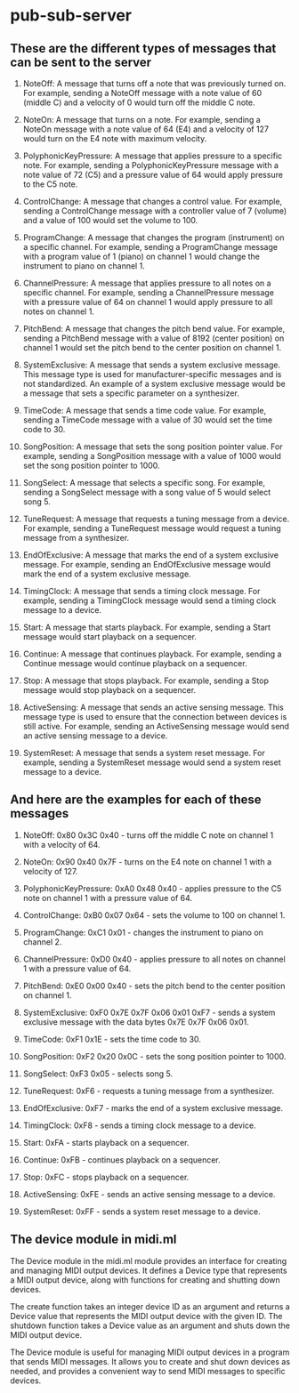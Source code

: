 # pub-sub-server

## These are the different types of messages that can be sent to the server

1. NoteOff: A message that turns off a note that was previously turned on. For example, sending a NoteOff message with a note value of 60 (middle C) and a velocity of 0 would turn off the middle C note.

2. NoteOn: A message that turns on a note. For example, sending a NoteOn message with a note value of 64 (E4) and a velocity of 127 would turn on the E4 note with maximum velocity.

3. PolyphonicKeyPressure: A message that applies pressure to a specific note. For example, sending a PolyphonicKeyPressure message with a note value of 72 (C5) and a pressure value of 64 would apply pressure to the C5 note.

4. ControlChange: A message that changes a control value. For example, sending a ControlChange message with a controller value of 7 (volume) and a value of 100 would set the volume to 100.

5. ProgramChange: A message that changes the program (instrument) on a specific channel. For example, sending a ProgramChange message with a program value of 1 (piano) on channel 1 would change the instrument to piano on channel 1.

6. ChannelPressure: A message that applies pressure to all notes on a specific channel. For example, sending a ChannelPressure message with a pressure value of 64 on channel 1 would apply pressure to all notes on channel 1.

7. PitchBend: A message that changes the pitch bend value. For example, sending a PitchBend message with a value of 8192 (center position) on channel 1 would set the pitch bend to the center position on channel 1.

8. SystemExclusive: A message that sends a system exclusive message. This message type is used for manufacturer-specific messages and is not standardized. An example of a system exclusive message would be a message that sets a specific parameter on a synthesizer.

9. TimeCode: A message that sends a time code value. For example, sending a TimeCode message with a value of 30 would set the time code to 30.

10. SongPosition: A message that sets the song position pointer value. For example, sending a SongPosition message with a value of 1000 would set the song position pointer to 1000.

11. SongSelect: A message that selects a specific song. For example, sending a SongSelect message with a song value of 5 would select song 5.

12. TuneRequest: A message that requests a tuning message from a device. For example, sending a TuneRequest message would request a tuning message from a synthesizer.

13. EndOfExclusive: A message that marks the end of a system exclusive message. For example, sending an EndOfExclusive message would mark the end of a system exclusive message.

14. TimingClock: A message that sends a timing clock message. For example, sending a TimingClock message would send a timing clock message to a device.

15. Start: A message that starts playback. For example, sending a Start message would start playback on a sequencer.

16. Continue: A message that continues playback. For example, sending a Continue message would continue playback on a sequencer.

17. Stop: A message that stops playback. For example, sending a Stop message would stop playback on a sequencer.

18. ActiveSensing: A message that sends an active sensing message. This message type is used to ensure that the connection between devices is still active. For example, sending an 
ActiveSensing message would send an active sensing message to a device.

19. SystemReset: A message that sends a system reset message. For example, sending a SystemReset message would send a system reset message to a device.

## And here are the examples for each of these messages

1. NoteOff: 0x80 0x3C 0x40 - turns off the middle C note on channel 1 with a velocity of 64.

2. NoteOn: 0x90 0x40 0x7F - turns on the E4 note on channel 1 with a velocity of 127.

3. PolyphonicKeyPressure: 0xA0 0x48 0x40 - applies pressure to the C5 note on channel 1 with a pressure value of 64.

4. ControlChange: 0xB0 0x07 0x64 - sets the volume to 100 on channel 1.

5. ProgramChange: 0xC1 0x01 - changes the instrument to piano on channel 2.

6. ChannelPressure: 0xD0 0x40 - applies pressure to all notes on channel 1 with a pressure value of 64.

7. PitchBend: 0xE0 0x00 0x40 - sets the pitch bend to the center position on channel 1.

8. SystemExclusive: 0xF0 0x7E 0x7F 0x06 0x01 0xF7 - sends a system exclusive message with the data bytes 0x7E 0x7F 0x06 0x01.

9. TimeCode: 0xF1 0x1E - sets the time code to 30.

10. SongPosition: 0xF2 0x20 0x0C - sets the song position pointer to 1000.

11. SongSelect: 0xF3 0x05 - selects song 5.

12. TuneRequest: 0xF6 - requests a tuning message from a synthesizer.

13. EndOfExclusive: 0xF7 - marks the end of a system exclusive message.

14. TimingClock: 0xF8 - sends a timing clock message to a device.

15. Start: 0xFA - starts playback on a sequencer.

16. Continue: 0xFB - continues playback on a sequencer.

17. Stop: 0xFC - stops playback on a sequencer.

18. ActiveSensing: 0xFE - sends an active sensing message to a device.

19. SystemReset: 0xFF - sends a system reset message to a device.


## The device module in midi.ml

The Device module in the midi.ml module provides an interface for creating and managing MIDI output devices. It defines a Device type that represents a MIDI output device, along with functions for creating and shutting down devices.

The create function takes an integer device ID as an argument and returns a Device value that represents the MIDI output device with the given ID. The shutdown function takes a Device value as an argument and shuts down the MIDI output device.

The Device module is useful for managing MIDI output devices in a program that sends MIDI messages. It allows you to create and shut down devices as needed, and provides a convenient way to send MIDI messages to specific devices.